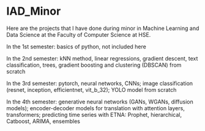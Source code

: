 # IAD_Minor
Here are the projects that I have done during minor in Machine Learning and Data Science at the Faculty of Computer Science at HSE.

In the 1st semester: basics of python, not included here

In the 2nd semester: kNN method, linear regressions, gradient descent, text classification, trees, gradient boosting and clustering (DBSCAN) from scratch

In the 3rd semester: pytorch, neural networks, CNNs; image classification (resnet, inception, efficientnet, vit_b_32); YOLO model from scratch

In the 4th semester: generative neural networks (GANs, WGANs, diffusion models); encoder-decoder models for translation with attention layers, transformers; predicting time series with ETNA: Prophet, hierarchical, Catboost, ARIMA, ensembles
